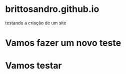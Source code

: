 # brittosandro.github.io

testando a criação de um site

# Vamos fazer um novo teste

<h1>Vamos testar</h1>
